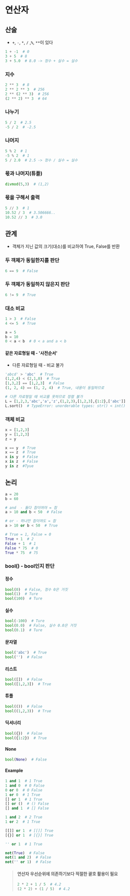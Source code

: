 # 연산자

## 산술
* `+`, `-`, `*`, `/` ,`%`, `**`이 있다
```python
1 + -1  # 0
3 + 5  # 8
3 + 5.0  # 8.0 -> 정수 + 실수 = 실수
```

### 지수
```python
2 ** 3  # 8 
2 ** 2 ** 3  # 256
2 ** (2 ** 3)  # 256
(2 ** 2) ** 3  # 64
```

### 나누기
```python
5 / 2  # 2.5
-5 / 2  # -2.5
```

### 나머지
```python
5 % 2  # 1
-5 % 2  # 1
5 / 2.0  # 2.5 -> 정수 / 실수 = 실수
```

### 몫과 나머지(튜플)
```python
divmod(5,3)  # (1,2) 
```

### 몫을 구해서 출력
```python
5 // 3  # 1
10.52 / 3  # 3.506666..
10.52 // 3  # 3.0
```

## 관계
* 객체가 지닌 값의 크기(대소)를 비교하여 True, False를 반환

### 두 객체가 동일한지를 판단 
```python
6 == 9  # False
```

### 두 객체가 동일하지 않은지 판단
```python
6 != 9  # True
```

### 대소 비교
```python
1 > 3  # False
4 <= 5  # True

a = 5
b = 10
0 < a < b  # 0 < a and a < b
```

#### 같은 자료형일 때 - '사전순서'
* 다른 자료형일 때 - 비교 불가
```python
'abcd' > 'abc'  # True
(1,2,4) < (2,1,0)  # True
[1,3,2] == [1,2,3]  # False
(1, 2, 4) == (1, 2, 4)  # True, 내용이 동일하므로

# 다른 자료형일 때 비교를 못하므로 정렬 불가
L = [1,2,3,'abc','a','z',(1,2,3),[1,2,3],{1:2},['abc']]
L.sort()  # TypeError: unorderable types: str() < int()
```

### 객체 비교
```python
x = [1,2,3]
y = [1,2,3]
z = y

x == y  # True
x == z  # True
x is y  # False
x is z  # False
y is z  #Tyue
```

## 논리
```python
a = 20
b = 60

# and  - 둘다 참이여야 = 참
a > 10 and b < 50  # False

# or - 하나만 참이여도 = 참
a > 10 or b < 50  # True

# True = 1, False = 0
True + 1  # 2
False + 1  # 1
False * 75  # 0
True * 75  # 75
```

### bool() - bool인지 판단

#### 정수
```python
bool(0)  # False, 정수 0은 거짓
bool(1)  # Ture
bool(100)  # Ture
```

#### 실수
```python
bool(-100)  # Ture
bool(0.0)  # False, 실수 0.0은 거짓
bool(0.1)  # Ture
```

#### 문자열
```python
bool('abc')  # True
bool('')  # False
```

#### 리스트
```python
bool([])  # False
bool([1,2,3])  # True
```

#### 튜플
```python
bool(())  # False
bool((1,2,3))  # True
```

#### 딕셔너리
```python
bool({})  # False
bool({1:2})  # True
```

#### None
```python
bool(None)  # False
```
#### Example
```python
1 and 1  # 1 True
1 and 0  # 0 False 
0 or 0  # 0 False
1 or 0  # 1 True
[] or 1  # 1 True
[] or ()  # () False
[] and 1  # [] False

1 and 2  # 2 True
1 or 2  # 1 True

[[]] or 1  # [[]] True
[{}] or 1  # [{}] True

'' or 1  # 1 True

not(True)  # False
not(1 and 2)  # False
not('' or 1)  # False
```

> #### 연산자 우선순위에 의존하기보다 적절한 괄호 활용이 필요
> ```python
> 2 * 2 + 1 / 5  # 4.2
> (2 * 2) + (1 / 5)  # 4.2
> ```
